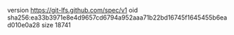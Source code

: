 version https://git-lfs.github.com/spec/v1
oid sha256:ea33b3971e8e4d9657cd6794a952aaa71b22bd16745f1645455b6ead010e0a28
size 18741
